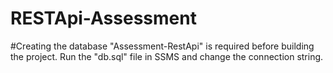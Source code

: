 # RESTApi-Assessment

#Creating the database "Assessment-RestApi" is required before building the project. Run the "db.sql" file in SSMS and change the connection string.
